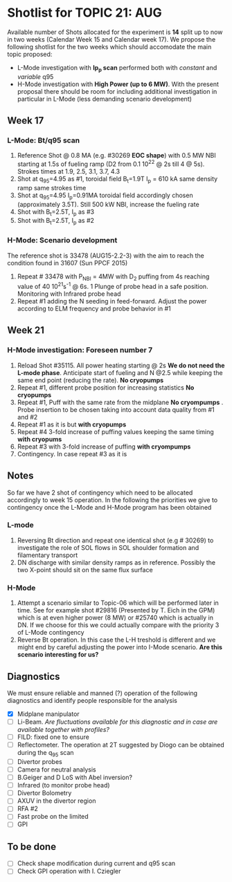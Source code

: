 # Shotlist for TOPIC 21: AUG

Available number of Shots allocated for the experiment is **14** split
up to now in two weeks (Calendar Week 15 and Calendar week 17). We 
propose the following shotlist for the two weeks which should accomodate the main 
topic proposed:
* L-Mode investigation with **Ip<sub>p</sub> scan** performed both with _constant_ and _variable_ q95
* H-Mode investigation with **High Power (up to 6 MW)**.
With the present proposal there should be room for including additional investigation 
in particular in L-Mode (less demanding scenario development)

## Week 17
### L-Mode: Bt/q95 scan

1.  Reference Shot @ 0.8 MA (e.g. #30269 **EOC shape**) with 0.5 MW NBI starting at
    1.5s of fueling ramp (D2 from 0.1 10<sup>22</sup> @ 2s till 4 @ 5s).
    Strokes times at 1.9, 2.5, 3.1, 3.7, 4.3
2.  Shot at q<sub>95</sub>=4.95 as #1, toroidal field B<sub>t</sub>=1.9T I<sub>p</sub> = 610 kA
    same density ramp same strokes time
3.  Shot at q<sub>95</sub>=4.95 I<sub>p</sub>=0.91MA toroidal field accordingly
    chosen (approximately 3.5T). Still 500 kW NBI, increase the fueling rate
4.  Shot with B<sub>t</sub>=2.5T, I<sub>p</sub> as #3
5.  Shot with B<sub>t</sub>=2.5T, I<sub>p</sub> as #2

### H-Mode: Scenario development
The reference shot is 33478 (AUG15-2.2-3) with the aim to reach the condition found in 31607 (Sun PPCF 2015)

1.  Repeat # 33478 with P<sub>NBI</sub> = 4MW with D<sub>2</sub> puffing from 4s
    reaching value of 40 10<sup>21</sup>s<sup>-1</sup> @ 6s.
    1 Plunge of probe head
	in a safe position. Monitoring with Infrared probe head
2.  Repeat #1 adding the N seeding in feed-forward. Adjust the power according to ELM frequency
    and probe behavior in #1

## Week 21
### H-Mode investigation: Foreseen number 7

1.  Reload Shot #35115. All power heating starting @ 2s **We do not need the L-mode phase**.
    Anticipate start of fueling and N
    @2.5 while keeping
    the same end point (reducing the rate). **No cryopumps**
2.  Repeat #1, different probe position for increasing statistics **No cryopumps**
3.  Repeat #1, Puff with the same rate from the midplane **No cryompumps** . Probe insertion to be
    chosen taking into account data quality from #1 and #2
4.  Repeat #1 as it is but **with cryopumps**
5.  Repeat #4 3-fold increase of puffing values keeping the same timing **with cryopums**
6.  Repeat #3 with 3-fold increase of puffing  **with cryompumps** 
7.  Contingency. In case repeat #3 as it is

## Notes
So far we have 2 shot of contingency which need to be allocated accordingly to week 15
operation. In the following the priorities we give to contingency once the L-Mode and H-Mode 
program has been obtained

### L-mode
1. Reversing Bt direction and repeat one identical shot (e.g # 30269) to investigate
   the role of SOL flows in SOL shoulder formation and filamentary transport
2. DN discharge with similar density ramps as in reference. Possibly the two X-point should
   sit on the same flux surface

### H-Mode
1. Attempt a scenario similar to Topic-06 which will be performed later in time. See for example
   shot #29816 (Presented by T. Eich in the GPM) which is at even higher power (8 MW) or #25740
   which is actually in DN. If we choose for this we could actually compare with the priority 3 of L-Mode
   contingency
2. Reverse Bt operation. In this case the L-H treshold is different and we might end
   by careful adjusting the power into I-Mode scenario. **Are this scenario interesting for us?**


## Diagnostics

We must ensure reliable and manned (?) operation of the following diagnostics and identify people
responsible for the analysis
- [x] Midplane manipulator
- [ ] Li-Beam. _Are fluctuations available for this diagnostic and in case are available together with profiles?_
- [ ] FILD: fixed one to ensure
- [ ] Reflectometer. The operation at 2T suggested by Diogo can be obtained during the q<sub>95</sub> scan
- [ ] Divertor probes
- [ ] Camera for neutral analysis
- [ ] B.Geiger and D LoS with Abel inversion?
- [ ] Infrared (to monitor probe head)
- [ ] Divertor Bolometry
- [ ] AXUV in the divertor region
- [ ] RFA  #2
- [ ] Fast probe on the limited
- [ ] GPI

## To be done
- [ ] Check shape modification during current and q95 scan
- [ ] Check GPI operation with I. Cziegler
